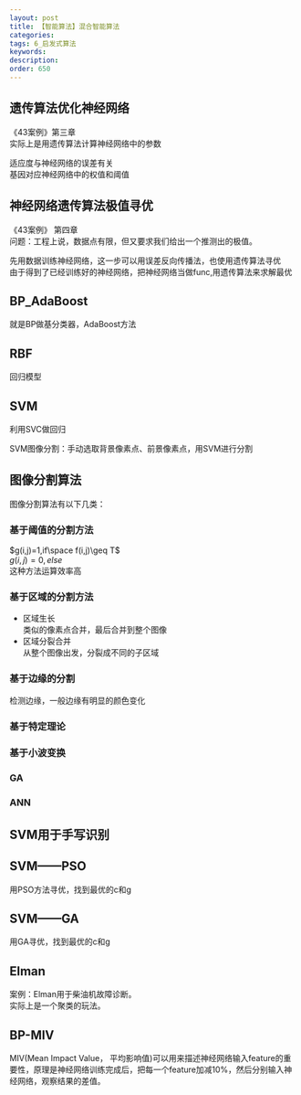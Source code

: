 ```yaml
---
layout: post
title: 【智能算法】混合智能算法
categories:
tags: 6_启发式算法
keywords:
description:
order: 650
---
```




## 遗传算法优化神经网络
《43案例》第三章  
实际上是用遗传算法计算神经网络中的参数   


适应度与神经网络的误差有关  
基因对应神经网络中的权值和阈值  
## 神经网络遗传算法极值寻优
《43案例》 第四章  
问题：工程上说，数据点有限，但又要求我们给出一个推测出的极值。  


先用数据训练神经网络，这一步可以用误差反向传播法，也使用遗传算法寻优  
由于得到了已经训练好的神经网络，把神经网络当做func,用遗传算法来求解最优  
## BP_AdaBoost

就是BP做基分类器，AdaBoost方法
## RBF

回归模型

## SVM
利用SVC做回归

SVM图像分割：手动选取背景像素点、前景像素点，用SVM进行分割


## 图像分割算法
图像分割算法有以下几类：  

### 基于阈值的分割方法  
$g(i,j)=1,if\space f(i,j)\geq T$  
$g(i,j)=0,else$  
这种方法运算效率高
### 基于区域的分割方法
- 区域生长  
类似的像素点合并，最后合并到整个图像  
- 区域分裂合并  
从整个图像出发，分裂成不同的子区域  


### 基于边缘的分割
检测边缘，一般边缘有明显的颜色变化

### 基于特定理论
### 基于小波变换
### GA
### ANN
## SVM用于手写识别

## SVM——PSO
用PSO方法寻优，找到最优的c和g
## SVM——GA
用GA寻优，找到最优的c和g

## Elman
案例：Elman用于柴油机故障诊断。  
实际上是一个聚类的玩法。

## BP-MIV
MIV(Mean Impact Value， 平均影响值)可以用来描述神经网络输入feature的重要性，原理是神经网络训练完成后，把每一个feature加减10%，然后分别输入神经网络，观察结果的差值。  
